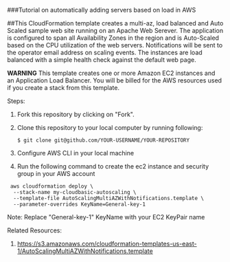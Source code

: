 ###Tutorial on automatically adding servers based on load in AWS

##This CloudFormation template creates a multi-az, load balanced and Auto Scaled sample web site running on an Apache Web Serever. The application is configured to span all Availability Zones in the region and is Auto-Scaled based on the CPU utilization of the web servers. Notifications will be sent to the operator email address on scaling events. The instances are load balanced with a simple health check against the default web page. 

**WARNING** This template creates one or more Amazon EC2 instances and an Application Load Balancer. You will be billed for the AWS resources used if you create a stack from this template. 


Steps:
1. Fork this repository by clicking on "Fork". 
2. Clone this repository to your local computer by running following:

   ```$ git clone git@github.com/YOUR-USERNAME/YOUR-REPOSITORY```
3. Configure AWS CLI in your local machine
4. Run the following command to create the ec2 instance and security group in your AWS account


```
 aws cloudformation deploy \
  --stack-name my-cloudbasic-autoscaling \
  --template-file AutoScalingMultiAZWithNotifications.template \
  --parameter-overrides KeyName=General-key-1
  ```

  Note: Replace "General-key-1" KeyName with your EC2 KeyPair name


Related Resources: 
1. https://s3.amazonaws.com/cloudformation-templates-us-east-1/AutoScalingMultiAZWithNotifications.template

